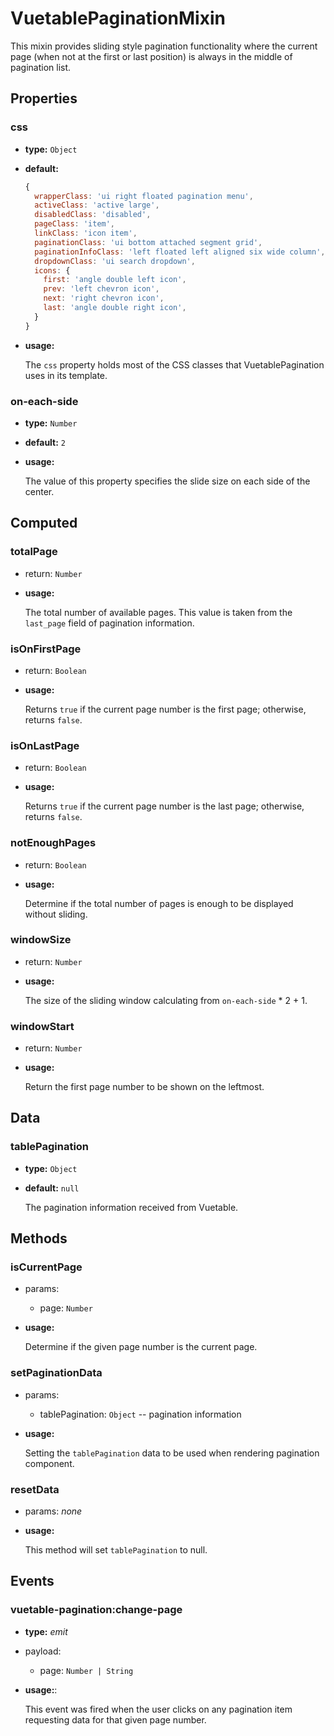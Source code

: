 # VuetablePaginationMixin

This mixin provides sliding style pagination functionality where the current page (when not at the first or last position) is always in the middle of pagination list.

## Properties

### css
- **type:** `Object`
- **default:** 
  ```js
  {
    wrapperClass: 'ui right floated pagination menu',
    activeClass: 'active large',
    disabledClass: 'disabled',
    pageClass: 'item',
    linkClass: 'icon item',
    paginationClass: 'ui bottom attached segment grid',
    paginationInfoClass: 'left floated left aligned six wide column',
    dropdownClass: 'ui search dropdown',
    icons: {
      first: 'angle double left icon',
      prev: 'left chevron icon',
      next: 'right chevron icon',
      last: 'angle double right icon',
    }
  }
  ```
- **usage:**

  The `css` property holds most of the CSS classes that VuetablePagination uses in its template.

### on-each-side
- **type:** `Number`
- **default:** `2`
- **usage:**

  The value of this property specifies the slide size on each side of the center.

## Computed

### totalPage
- return: `Number`
- **usage:**

  The total number of available pages. This value is taken from the `last_page` field of pagination information.

### isOnFirstPage
- return: `Boolean`
- **usage:**

  Returns `true` if the current page number is the first page; otherwise, returns `false`.

### isOnLastPage
- return: `Boolean`
- **usage:**

  Returns `true` if the current page number is the last page; otherwise, returns `false`.

### notEnoughPages
- return: `Boolean`
- **usage:**

  Determine if the total number of pages is enough to be displayed without sliding.

### windowSize
- return: `Number`
- **usage:**

  The size of the sliding window calculating from `on-each-side` * 2 + 1.

### windowStart
- return: `Number`
- **usage:**

  Return the first page number to be shown on the leftmost.

## Data
### tablePagination
- **type:** `Object`
- **default:** `null`

  The pagination information received from Vuetable.

## Methods

### isCurrentPage
- params:
  - page: `Number`
- **usage:**

  Determine if the given page number is the current page.
  
### setPaginationData
- params:
  - tablePagination: `Object` -- pagination information
- **usage:**

  Setting the `tablePagination` data to be used when rendering pagination component.

### resetData
- params: _none_
- **usage:**

  This method will set `tablePagination` to null.

## Events

### vuetable-pagination:change-page
- **type:** _emit_
- payload:
  - page: `Number | String`
- **usage:**:
  
  This event was fired when the user clicks on any pagination item requesting data for that given page number.
